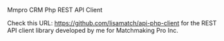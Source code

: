 Mmpro CRM Php REST API Client

Check this URL: https://github.com/lisamatch/api-php-client for the REST API client library developed by me for Matchmaking Pro Inc.
